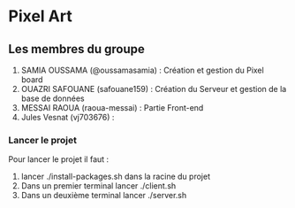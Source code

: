 # Pixel Art


## Les membres du groupe 

1. SAMIA OUSSAMA (@oussamasamia) : Création et gestion du Pixel board
2. OUAZRI SAFOUANE (safouane159) : Création du Serveur et gestion de la base de données
3. MESSAI RAOUA (raoua-messai) : Partie Front-end
4. Jules Vesnat (vj703676) : 

### Lancer le projet 

Pour lancer le projet il faut : 
1. lancer ./install-packages.sh dans la racine du projet
2. Dans un premier terminal lancer ./client.sh 
3. Dans un deuxième terminal lancer ./server.sh

